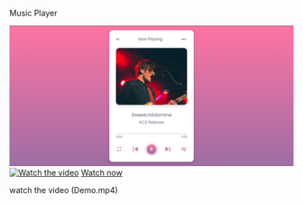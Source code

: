Music Player

[![Watch the video](image.png)](video_file.mp4)
<br/>
[![Watch the video](https://img.youtube.com/vi/neMtvTebiCA/0.jpg)](https://www.youtube.com/watch?v=neMtvTebiCA)
[Watch now](Demo.mp4)



watch the video (Demo.mp4)

